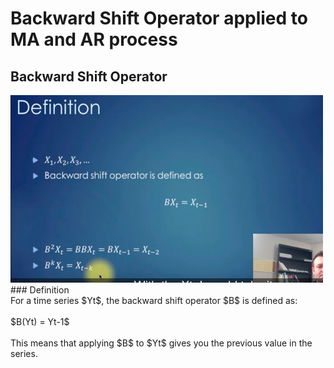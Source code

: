 # Backward Shift Operator applied to MA and AR process

## Backward Shift Operator
<img src="images/bsf_definition.png?" width="500" height="300"/>
<br /> 
### Definition
<br /> 
For a time series $Yt$, the backward shift operator $B$ is defined as:
<br /> 
<br /> 
$B(Yt) = Yt-1$
<br /> 
<br /> 
This means that applying $B$ to $Yt$ gives you the previous value in the series.

